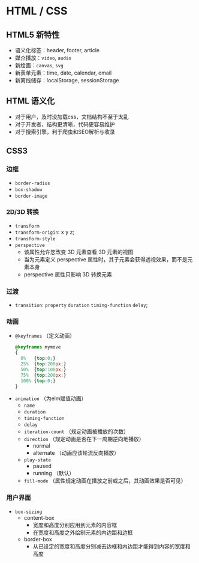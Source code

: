 # HTML / CSS

## HTML5 新特性

  - 语义化标签：header, footer, article
  - 媒介播放：`video`, `audio`
  - 新绘画：`canvas`, `svg`
  - 新表单元素：time, date, calendar, email
  - 新离线储存：localStorage, sessionStorage


## HTML 语义化

  - 对于用户，及时没加载css，文档结构不至于太乱
  - 对于开发者，结构更清晰，代码更容易维护
  - 对于搜索引擎，利于爬虫和SEO解析与收录


## CSS3

### 边框

  - `border-radius`
  - `box-shadow`
  - `border-image`
  
### 2D/3D 转换

  - `transform`
  - `transform-origin`: x y z;
  - `transform-style`
  - `perspective`
    - 该属性允许您改变 3D 元素查看 3D 元素的视图
    - 当为元素定义 perspective 属性时，其子元素会获得透视效果，而不是元素本身
    - perspective 属性只影响 3D 转换元素

### 过渡

  - `transition`: `property` `duration` `timing-function` `delay`;
  
### 动画

  - `@keyframes` （定义动画）
    ```css
    @keyframes mymove
    {
      0%   {top:0;}
      25%  {top:200px;}
      50%  {top:100px;}
      75%  {top:200px;}
      100% {top:0;}
    }
    ```
  - `animation` （为elm赋值动画）
    - `name`
    - `duration`
    - `timing-function`
    - `delay`
    - `iteration-count` （规定动画被播放的次数）
    - `direction` （规定动画是否在下一周期逆向地播放）
      - normal
      - alternate （动画应该轮流反向播放）
    - `play-state`
      - paused
      - running （默认）
    - `fill-mode` （属性规定动画在播放之前或之后，其动画效果是否可见）

### 用户界面

  - `box-sizing`
    - content-box
      - 宽度和高度分别应用到元素的内容框
      - 在宽度和高度之外绘制元素的内边距和边框
    - border-box
      - 从已设定的宽度和高度分别减去边框和内边距才能得到内容的宽度和高度

